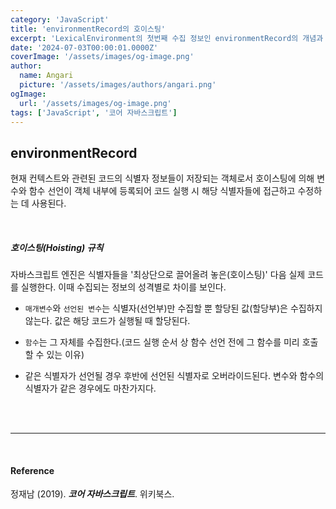 ```yaml
---
category: 'JavaScript'
title: 'environmentRecord의 호이스팅'
excerpt: 'LexicalEnvironment의 첫번째 수집 정보인 environmentRecord의 개념과 호이스팅 규칙'
date: '2024-07-03T00:00:01.0000Z'
coverImage: '/assets/images/og-image.png'
author:
  name: Angari
  picture: '/assets/images/authors/angari.png'
ogImage:
  url: '/assets/images/og-image.png'
tags: ['JavaScript', '코어 자바스크립트']
---
```


## **environmentRecord**

현재 컨텍스트와 관련된 코드의 식별자 정보들이 저장되는 객체로서 호이스팅에 의해 변수와 함수 선언이 객체 내부에 등록되어 코드 실행 시 해당 식별자들에 접근하고 수정하는 데 사용된다.

<br/>

##### 호이스팅(Hoisting) 규칙

자바스크립트 엔진은 식별자들을 '최상단으로 끌어올려 놓은(호이스팅)' 다음 실제 코드를 실행한다. 이때 수집되는 정보의 성격별로 차이를 보인다.

- `매개변수`와 `선언된 변수`는 식별자(선언부)만 수집할 뿐 할당된 값(할당부)은 수집하지 않는다. 값은 해당 코드가 실행될 때 할당된다.

- `함수`는 그 자체를 수집한다.(코드 실행 순서 상 함수 선언 전에 그 함수를 미리 호출할 수 있는 이유)

- 같은 식별자가 선언될 경우 후반에 선언된 식별자로 오버라이드된다. 변수와 함수의 식별자가 같은 경우에도 마찬가지다.

<br/>
<br/>

---

<br/>

#### Reference

정재남 (2019). **_코어 자바스크립트_**. 위키북스.